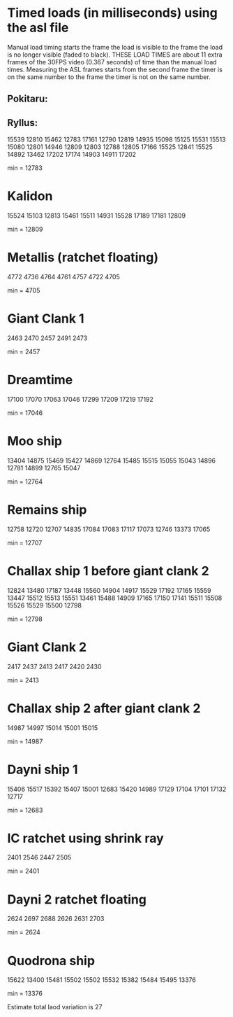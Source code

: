 # Timed loads (in milliseconds) using the asl file

Manual load timing starts the frame the load is visible to the frame the load is no longer visible (faded to black). THESE LOAD TIMES are about 11 extra frames of the 30FPS video (0.367 seconds) of time than the manual load times.
Measuring the ASL frames starts from the second frame the timer is on the same number to the frame the timer is not on the same number.

## Pokitaru:


## Ryllus:
15539
12810
15462
12783
17161
12790
12819
14935
15098
15125
15531
15513
15080
12801
14946
12809
12803
12788
12805
17166
15525
12841
15525
14892
13462
17202
17174
14903 
14911 
17202

min = 12783

# Kalidon
15524
15103
12813
15461
15511
14931
15528
17189
17181
12809

min = 12809

# Metallis (ratchet floating)
4772
4736
4764
4761
4757
4722
4705

min = 4705

# Giant Clank 1
2463
2470
2457
2491
2473

min = 2457

# Dreamtime
17100
17070
17063
17046
17299
17209
17219
17192

min = 17046

# Moo ship
13404
14875
15469
15427
14869
12764
15485
15515
15055
15043
14896
12781
14899
12765
15047

min = 12764

# Remains ship
12758
12720
12707
14835
17084
17083
17117
17073
12746
13373
17065

min = 12707

# Challax ship 1 before giant clank 2
12824
13480
17187
13448
15560
14904
14917
15529
17192
17165
15559
13447
15512
15513
15551
13461
15488
14909
17165
17150
17141
15511
15508
15526
15529
15500
12798

min = 12798 

# Giant Clank 2
2417
2437
2413
2417
2420
2430

min = 2413 

# Challax ship 2 after giant clank 2
14987
14997
15014
15001
15015

min = 14987 

# Dayni ship 1
15406
15517
15392
15407
15001
12683
15420
14989
17129
17104
17101
17132
12717

min = 12683

# IC ratchet using shrink ray
2401
2546
2447
2505

min = 2401 

# Dayni 2 ratchet floating
2624
2697
2688
2626
2631
2703

min = 2624 

# Quodrona ship
15622
13400
15481
15502
15502
15532
15382
15484
15495
13376

min = 13376 

Estimate total laod variation is 27